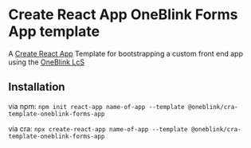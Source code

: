 # Create React App OneBlink Forms App template

A [Create React App](https://create-react-app.dev/) Template for bootstrapping a custom front end app using the [OneBlink LcS](https://oneblink.io)

## Installation

via npm:
`npm init react-app name-of-app --template @oneblink/cra-template-oneblink-forms-app`

via cra:
`npx create-react-app name-of-app --template @oneblink/cra-template-oneblink-forms-app`
